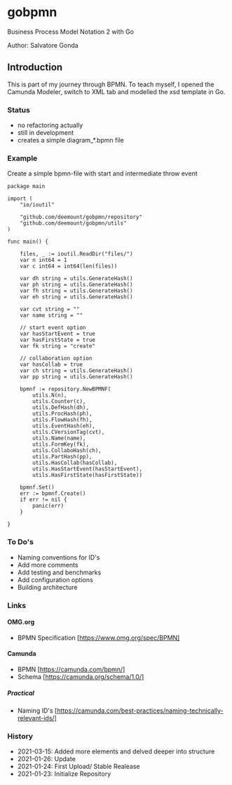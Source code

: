 # gobpmn #

Business Process Model Notation 2 with Go

Author: Salvatore Gonda

## Introduction ##

This is part of my journey through BPMN. To teach myself, I opened the Camunda Modeler, switch to XML tab and modelled the xsd template in Go.

### Status ###

* no refactoring actually
* still in development
* creates a simple diagram_*.bpmn file

### Example ###

Create a simple bpmn-file with start and intermediate throw event

```
package main

import (
	"io/ioutil"

	"github.com/deemount/gobpmn/repository"
	"github.com/deemount/gobpmn/utils"
)

func main() {

	files, _ := ioutil.ReadDir("files/")
	var n int64 = 1
	var c int64 = int64(len(files))

	var dh string = utils.GenerateHash()
	var ph string = utils.GenerateHash()
	var fh string = utils.GenerateHash()
	var eh string = utils.GenerateHash()

	var cvt string = ""
	var name string = ""

	// start event option
	var hasStartEvent = true
	var hasFirstState = true
	var fk string = "create"

	// collaboration option
	var hasCollab = true
	var ch string = utils.GenerateHash()
	var pp string = utils.GenerateHash()

	bpmnf := repository.NewBPMNF(
		utils.N(n),
		utils.Counter(c),
		utils.DefHash(dh),
		utils.ProcHash(ph),
		utils.FlowHash(fh),
		utils.EventHash(eh),
		utils.CVersionTag(cvt),
		utils.Name(name),
		utils.FormKey(fk),
		utils.CollaboHash(ch),
		utils.PartHash(pp),
		utils.HasCollab(hasCollab),
		utils.HasStartEvent(hasStartEvent),
		utils.HasFirstState(hasFirstState))

	bpmnf.Set()
	err := bpmnf.Create()
	if err != nil {
		panic(err)
	}

}
```

### To Do's ###

* Naming conventions for ID's
* Add more comments
* Add testing and benchmarks
* Add configuration options
* Building architecture

### Links ###

#### OMG.org ####

* BPMN Specification [https://www.omg.org/spec/BPMN]

#### Camunda ####

* BPMN [https://camunda.com/bpmn/]
* Schema [https://camunda.org/schema/1.0/]

##### Practical #####

* Naming ID's [https://camunda.com/best-practices/naming-technically-relevant-ids/]

### History ###

* 2021-03-15: Added more elements and delved deeper into structure
* 2021-01-26: Update
* 2021-01-24: First Upload/ Stable Realease
* 2021-01-23: Initialize Repository
